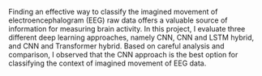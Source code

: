 Finding an effective way to classify the imagined movement of electroencephalogram (EEG) raw data offers a valuable source of information for measuring brain activity. In this project, I evaluate three different deep learning approaches, namely CNN, CNN and LSTM hybrid, and CNN and Transformer hybrid. Based on careful analysis and comparison, I observed that the CNN approach is the best option for classifying the context of imagined movement of EEG data.
